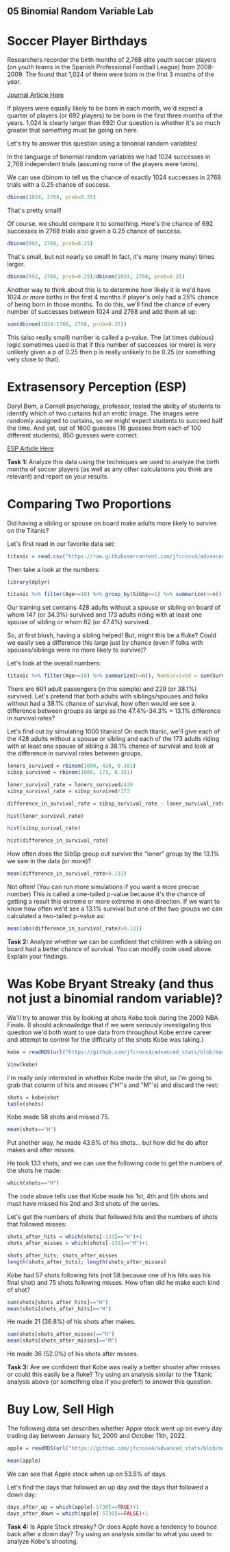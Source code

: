 05 Binomial Random Variable Lab
-------------------------------------

# Soccer Player Birthdays

Researchers recorder the birth months of 2,768 elite youth soccer players (on youth teams in the Spanish Professional Football League) from 2008-2009.  The found that 1,024 of them were born in the first 3 months of the year.  

<a href="https://www.ncbi.nlm.nih.gov/pmc/articles/PMC3761747/" target="_blank">Journal Article Here</a>

If players were equally likely to be born in each month, we'd expect a quarter of players (or 692 players) to be born in the first three months of the years.  1,024 is clearly larger than 692!  Our question is whether it's so much greater that *something* must be going on here.

Let's try to answer this question using a binomial random variables!

In the language of binomial random variables we had 1024 successes in 2,768 independent trials (assuming none of the players were twins).

We can use dbinom to tell us the chance of exactly 1024 successes in 2768 trials with a 0.25 chance of success.

```r
dbinom(1024, 2768, prob=0.25)
```

That's pretty small!

Of course, we should compare it to something.  Here's the chance of 692 successes in 2768 trials also given a 0.25 chance of success.

```r
dbinom(692, 2768, prob=0.25)
```

That's small, but not nearly so small!  In fact, it's many (many many) times larger.

```r
dbinom(692, 2768, prob=0.25)/dbinom(1024, 2768, prob=0.25)
```

Another way to think about this is to determine how likely it is we'd have 1024 *or more* births in the first 4 months if player's only had a 25% chance of being born in those months.  To do this, we'll find the chance of every number of successes between 1024 and 2768 and add them all up:

```r
sum(dbinom(1024:2768, 2768, prob=0.25))
```

This (also really small) number is called a p-value.  The (at times dubious) logic sometimes used is that if this number of successes (or more) is very unlikely given a p of 0.25 then p is really unlikely to be 0.25 (or something very close to that).

# Extrasensory Perception (ESP)

Daryl Bem, a Cornell psychology, professor, tested the ability of students to identify which of two curtains hid an erotic image.  The images were randomly assigned to curtains, so we might expect students to succeed half the time.  And yet, out of 1600 guesses (16 guesses from each of 100 different students), 850 guesses were correct.

<a href="https://psycnet.apa.org/buy/2011-01894-001" target="_blank">ESP Article Here</a>

**Task 1:** Analyze this data using the techniques we used to analyze the birth months of soccer players (as well as any other calculations you think are relevant) and report on your results.


# Comparing Two Proportions

Did having a sibling or spouse on board make adults more likely to survive on the Titanic?


Let's first read in our favorite data set:
```r
titanic = read.csv("https://raw.githubusercontent.com/jfcross4/advanced_stats/master/titanic_train.csv")
```

Then take a look at the numbers:

```r
library(dplyr)

titanic %>% filter(Age>=18) %>% group_by(SibSp>=1) %>% summarize(n=n(), NumSurvived = sum(Survived), SurvivalRate=mean(Survived))
```
Our training set contains 428 adults without a spouse or sibling on board of whom 147 (or 34.3%) survived and 173 adults riding with at least one spouse of sibling or whom 82 (or 47.4%) survived.

So, at first blush, having a sibling helped!  But, might this be a fluke?  Could we easily see a difference this large just by chance (even if folks with spouses/siblings were no more likely to survive)?

Let's look at the overall numbers:

```r
titanic %>% filter(Age>=18) %>% summarize(n=n(), NumSurvived = sum(Survived), SurvivalRate=mean(Survived))
```

There are 601 adult passengers (in this sample) and 229 (or 38.1%) survived.  Let's pretend that both adults with siblings/spouses and folks without had a 38.1% chance of survival, how often would we see a difference between groups as large as the 47.4%-34.3% = 13.1% difference in survival rates?

Let's find out by simulating 1000 titanics!  On each titanic, we'll give each of the 428 adults without a spouse or sibling and each of the 173 adults riding with at least one spouse of sibling a 38.1% chance of survival and look at the difference in survival rates between groups.

```r
loners_survived = rbinom(1000, 428, 0.381)
sibsp_survived = rbinom(1000, 173, 0.381)

loner_survival_rate = loners_survived/428
sibsp_survival_rate = sibsp_survived/173

difference_in_survival_rate = sibsp_survival_rate - loner_survival_rate

hist(loner_survival_rate)

hist(sibsp_surival_rate)

hist(difference_in_survival_rate)
```

How often does the SibSp group out survive the "loner" group by the 13.1% we saw in the data (or more)?

```r
mean(difference_in_survival_rate>0.131)
```

Not often!  (You can run more simulations if you want a more precise number)  This is called a one-tailed p-value because it's the chance of getting a result this extreme or more extreme in one direction.  If we want to know how often we'd see a 13.1% survival but one of the two groups we can calculated a two-tailed p-value as:

```r
mean(abs(difference_in_survival_rate)>0.131)
```

**Task 2:** Analyze whether we can be confident that children with a sibling on board had a better chance of survival.  You can modify code used above.  Explain your findings.



# Was Kobe Bryant Streaky (and thus not just a binomial random variable)?

We'll try to answer this by looking at shots Kobe took during the 2009 NBA Finals.  (I should acknowledge that if we were seriously investigating this question we'd both want to use data from throughout Kobe entire career and attempt to control for the difficulty of the shots Kobe was taking.)

```r
kobe = readRDS(url("https://github.com/jfcross4/advanced_stats/blob/master/kobe_basket.rds?raw=true"))

View(kobe)
```

I'm really only interested in whether Kobe made the shot, so I'm going to grab that column of hits and misses ("H"'s and "M"'s) and discard the rest:

```r
shots = kobe$shot
table(shots)
```
Kobe made 58 shots and missed 75.  

```r
mean(shots=="H")
```

Put another way, he made 43.6% of his shots...
but how did he do after makes and after misses.  

He took 133 shots, and we can use the following code to get the numbers of the shots he made:

```r
which(shots=="H")
```

The code above tells use that Kobe made his 1st, 4th and 5th shots and must have missed his 2nd and 3rd shots of the series.

Let's get the numbers of shots that followed hits and the numbers of shots that followed misses:

```r
shots_after_hits = which(shots[-133]=="H")+1
shots_after_misses = which(shots[-133]=="M")+1

shots_after_hits; shots_after_misses
length(shots_after_hits); length(shots_after_misses)
```

Kobe had 57 shots following hits (not 58 because one of his hits was his final shot) and 75 shots following misses.  How often did he make each kind of shot?

```r
sum(shots[shots_after_hits]=="H")
mean(shots[shots_after_hits]=="H")
```

He made 21 (36.8%) of his shots after makes.

```r
sum(shots[shots_after_misses]=="H")
mean(shots[shots_after_misses]=="M")
```

He made 36 (52.0%) of his shots after misses.

**Task 3:** Are we confident that Kobe was really a better shooter after misses or could this easily be a fluke?  Try using an analysis similar to the Titanic analysis above (or something else if you prefer!) to answer this question.

# Buy Low, Sell High

The following data set describes whether Apple stock went up on every day trading day between January 1st, 2000 and October 11th, 2022.

```r
apple = readRDS(url("https://github.com/jfcross4/advanced_stats/blob/master/apple.rds?raw=true"))
```

```r
mean(apple)
```

We can see that Apple stock when up on 53.5% of days.

Let's find the days that followed an up day and the days that followed a down day:


```r
days_after_up = which(apple[-5730]==TRUE)+1
days_after_down = which(apple[-5730]==FALSE)+1
```

**Task 4:**  Is Apple Stock streaky?  Or does Apple have a tendency to bounce back after a down day?  Try using an analysis similar to what you used to analyze Kobe's shooting.
